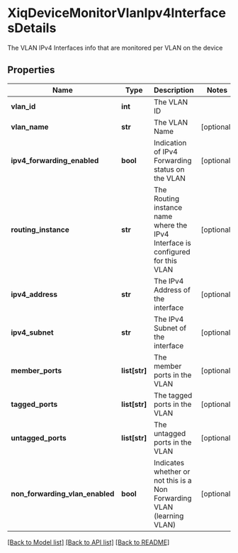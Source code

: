 # XiqDeviceMonitorVlanIpv4InterfacesDetails

The VLAN IPv4 Interfaces info that are monitored per VLAN on the device
## Properties
Name | Type | Description | Notes
------------ | ------------- | ------------- | -------------
**vlan_id** | **int** | The VLAN ID | 
**vlan_name** | **str** | The VLAN Name | [optional] 
**ipv4_forwarding_enabled** | **bool** | Indication of IPv4 Forwarding status on the VLAN | [optional] 
**routing_instance** | **str** | The Routing instance name where the IPv4 Interface is configured for this VLAN | [optional] 
**ipv4_address** | **str** | The IPv4 Address of the interface | [optional] 
**ipv4_subnet** | **str** | The IPv4 Subnet of the interface | [optional] 
**member_ports** | **list[str]** | The member ports in the VLAN | [optional] 
**tagged_ports** | **list[str]** | The tagged ports in the VLAN | [optional] 
**untagged_ports** | **list[str]** | The untagged ports in the VLAN | [optional] 
**non_forwarding_vlan_enabled** | **bool** | Indicates whether or not this is a Non Forwarding VLAN (learning VLAN) | [optional] 

[[Back to Model list]](../README.md#documentation-for-models) [[Back to API list]](../README.md#documentation-for-api-endpoints) [[Back to README]](../README.md)


